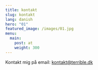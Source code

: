```yaml
---
title: kontakt
slug: kontakt
lang: danish
hero: "01"
featured_image: /images/01.jpg
menu:
  main:
    post: at
    weight: 300
---
```



Kontakt mig på email: kontakt@terrible.dk

